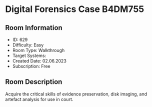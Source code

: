 ﻿# Digital Forensics Case B4DM755

## Room Information
- ID: 629
- Difficulty: Easy
- Room Type: Walkthrough
- Target Systems: 
- Created Date: 02.06.2023
- Subscription: Free

## Room Description
Acquire the critical skills of evidence preservation, disk imaging, and artefact analysis for use in court.
